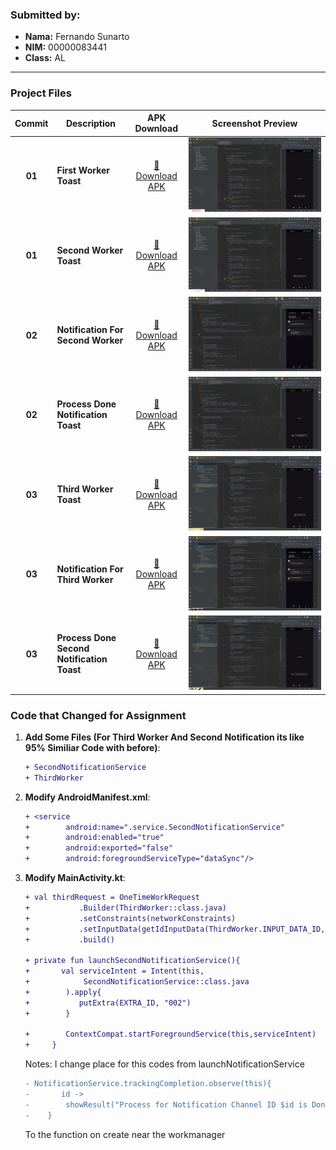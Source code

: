 ### Submitted by:
* **Nama:** Fernando Sunarto
* **NIM:** 00000083441
* **Class:** AL
---

### Project Files
| Commit | Description | APK Download | Screenshot Preview |
| :---: |---------------------------------------------|:---:|:---:|
| **01** | **First Worker Toast** | [📱 Download APK](Apps/Commit1.apk) | ![First Worker Toast](SS/SS_Com1_Toast_Work1.png)|
| **01** | **Second Worker Toast** | [📱 Download APK](Apps/Commit1.apk) | ![Second Worker Toast](SS/SS_Com1_Toast_Work2.png)|
| **02** | **Notification For Second Worker** | [📱 Download APK](Apps/Commit2.apk) | ![Notification For Second Worker Toast](SS/SS_Com2_Notification.png)|
| **02** | **Process Done Notification Toast** | [📱 Download APK](Apps/Commit2.apk) | ![Second Worker Toast](SS/SS_Com2_Toast.png)|
| **03** | **Third Worker Toast** | [📱 Download APK](Apps/Commit3.apk) | ![Third Worker Toast](SS/SS_Com3_Toast.png)|
| **03** | **Notification For Third Worker** | [📱 Download APK](Apps/Commit3.apk) | ![Notification For Third Worker Toast](SS/SS_Com3_Notification.png)|
| **03** | **Process Done Second Notification Toast** | [📱 Download APK](Apps/Commit3.apk) | ![Notification For Third Worker Toast](SS/SS_Com3_Toast2.png)|

### Code that Changed for Assignment
1. **Add Some Files (For Third Worker And Second Notification its like 95% Similiar Code with before)**:
   ```diff
   + SecondNotificationService
   + ThirdWorker
   ```

2. **Modify AndroidManifest.xml**:
   ```diff
   + <service
   +        android:name=".service.SecondNotificationService"
   +        android:enabled="true"
   +        android:exported="false"
   +        android:foregroundServiceType="dataSync"/>
   ```
3. **Modify MainActivity.kt**:
   ```diff
   + val thirdRequest = OneTimeWorkRequest
   +           .Builder(ThirdWorker::class.java)
   +           .setConstraints(networkConstraints)
   +           .setInputData(getIdInputData(ThirdWorker.INPUT_DATA_ID, id))
   +           .build()

   + private fun launchSecondNotificationService(){
   +       val serviceIntent = Intent(this,
   +            SecondNotificationService::class.java
   +        ).apply{
   +           putExtra(EXTRA_ID, "002")
   +        }

   +        ContextCompat.startForegroundService(this,serviceIntent)
   +     }
   ```

   Notes: I change place for this codes from launchNotificationService
    ```diff
   - NotificationService.trackingCompletion.observe(this){
   -       id ->
   -        showResult("Process for Notification Channel ID $id is Done!")
   -    }
    ```
   To the function on create near the workmanager
   
